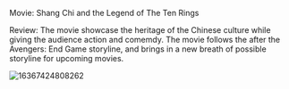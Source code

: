 Movie: Shang Chi and the Legend of The Ten Rings


Review: The movie showcase the heritage of the Chinese culture while giving the audience action and comemdy. The movie follows the after the Avengers: End Game storyline, and brings in a new breath of possible storyline for upcoming movies.





![16367424808262](https://user-images.githubusercontent.com/98762965/161115005-328c6dff-662c-44b3-8df5-097e52194e21.jpg)
